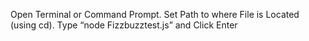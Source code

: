 Open Terminal or Command Prompt.
Set Path to where File is Located (using cd).
Type “node Fizzbuzztest.js” and Click Enter

